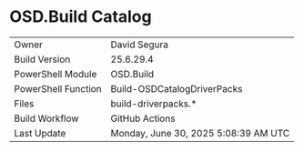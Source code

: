 ﻿# OSD.Build Catalog

| | |
|-|-|
| Owner | David Segura |
| Build Version | 25.6.29.4 |
| PowerShell Module | OSD.Build |
| PowerShell Function | Build-OSDCatalogDriverPacks |
| Files | build-driverpacks.* |
| Build Workflow | GitHub Actions |
| Last Update | Monday, June 30, 2025 5:08:39 AM UTC |
